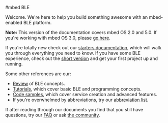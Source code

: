 #mbed BLE

Welcome. We're here to help you build something awesome with an mbed-enabled BLE platform.

<span class="notes">**Note:** This version of the documentation covers mbed OS 2.0 and 5.0. If you're working with mbed OS 3.0, please [go here](https://docs.mbed.com/docs/ble-intros/en/mbed_OS_3/).</span>

If you're totally new check out our [starters documentation](GettingStarted/BeginnersIntro.md), which will walk you through everything you need to know. If you have some BLE experience, check out the [short version](GettingStarted/DevIntro.md) and get your first project up and running. 

Some other references are our:

* [Review](InDepth/BLEInDepth.md) of BLE concepts.
* [Tutorials](GettingStarted/IntroSamples.md), which cover basic BLE and programming concepts.
* [Code samples](AdvSamples/Overview.md), which cover service creation and advanced features.
* If you're overwhelmed by abbreviations, try our [abbreviation list](Additional/Abbr.md).

If after reading through our documents you find that you still have questions, try our [FAQ](Additional/BLE_FAQ.md) or ask [the community](https://developer.mbed.org/teams/Bluetooth-Low-Energy/community/).
